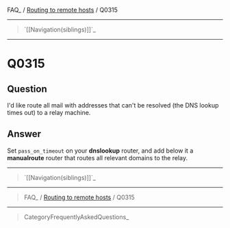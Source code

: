 FAQ\_ / [Routing to remote hosts](FAQ/Routing_to_remote_hosts) / Q0315

* * * * *

> \`[[Navigation(siblings)]]\`\_

* * * * *

Q0315
=====

Question
--------

I'd like route all mail with addresses that can't be resolved (the DNS
lookup times out) to a relay machine.

Answer
------

Set `pass_on_timeout` on your **dnslookup** router, and add below it a
**manualroute** router that routes all relevant domains to the relay.

* * * * *

> \`[[Navigation(siblings)]]\`\_

* * * * *

> FAQ\_ / [Routing to remote hosts](FAQ/Routing_to_remote_hosts) / Q0315

* * * * *

> CategoryFrequentlyAskedQuestions\_
